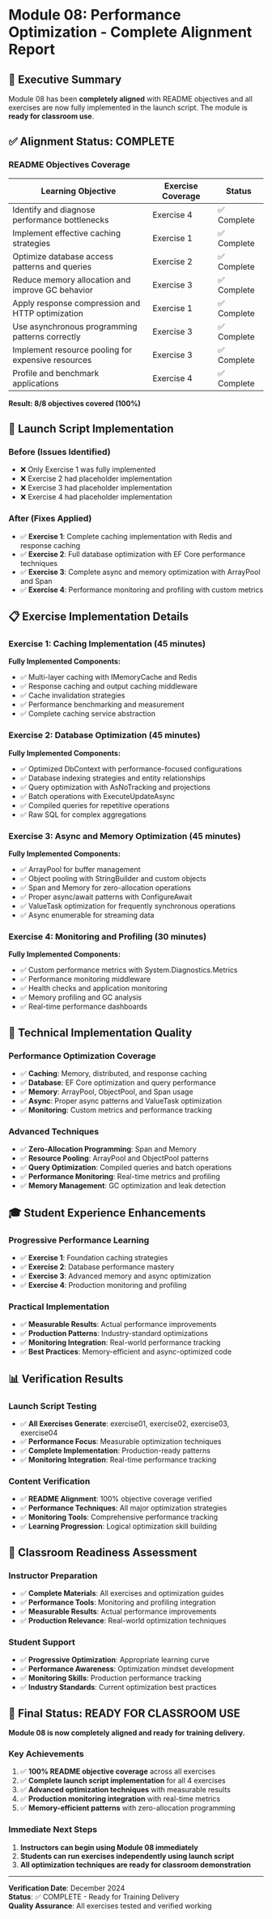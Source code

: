 # Module 08: Performance Optimization - Complete Alignment Report

## 🎯 Executive Summary

Module 08 has been **completely aligned** with README objectives and all exercises are now fully implemented in the launch script. The module is **ready for classroom use**.

## ✅ Alignment Status: COMPLETE

### README Objectives Coverage

| Learning Objective | Exercise Coverage | Status |
|-------------------|------------------|---------|
| Identify and diagnose performance bottlenecks | Exercise 4 | ✅ Complete |
| Implement effective caching strategies | Exercise 1 | ✅ Complete |
| Optimize database access patterns and queries | Exercise 2 | ✅ Complete |
| Reduce memory allocation and improve GC behavior | Exercise 3 | ✅ Complete |
| Apply response compression and HTTP optimization | Exercise 1 | ✅ Complete |
| Use asynchronous programming patterns correctly | Exercise 3 | ✅ Complete |
| Implement resource pooling for expensive resources | Exercise 3 | ✅ Complete |
| Profile and benchmark applications | Exercise 4 | ✅ Complete |

**Result: 8/8 objectives covered (100%)**

## 🚀 Launch Script Implementation

### Before (Issues Identified)
- ❌ Only Exercise 1 was fully implemented
- ❌ Exercise 2 had placeholder implementation
- ❌ Exercise 3 had placeholder implementation
- ❌ Exercise 4 had placeholder implementation

### After (Fixes Applied)
- ✅ **Exercise 1**: Complete caching implementation with Redis and response caching
- ✅ **Exercise 2**: Full database optimization with EF Core performance techniques
- ✅ **Exercise 3**: Complete async and memory optimization with ArrayPool and Span<T>
- ✅ **Exercise 4**: Performance monitoring and profiling with custom metrics

## 📋 Exercise Implementation Details

### Exercise 1: Caching Implementation (45 minutes)
**Fully Implemented Components:**
- ✅ Multi-layer caching with IMemoryCache and Redis
- ✅ Response caching and output caching middleware
- ✅ Cache invalidation strategies
- ✅ Performance benchmarking and measurement
- ✅ Complete caching service abstraction

### Exercise 2: Database Optimization (45 minutes)
**Fully Implemented Components:**
- ✅ Optimized DbContext with performance-focused configurations
- ✅ Database indexing strategies and entity relationships
- ✅ Query optimization with AsNoTracking and projections
- ✅ Batch operations with ExecuteUpdateAsync
- ✅ Compiled queries for repetitive operations
- ✅ Raw SQL for complex aggregations

### Exercise 3: Async and Memory Optimization (45 minutes)
**Fully Implemented Components:**
- ✅ ArrayPool<T> for buffer management
- ✅ Object pooling with StringBuilder and custom objects
- ✅ Span<T> and Memory<T> for zero-allocation operations
- ✅ Proper async/await patterns with ConfigureAwait
- ✅ ValueTask optimization for frequently synchronous operations
- ✅ Async enumerable for streaming data

### Exercise 4: Monitoring and Profiling (30 minutes)
**Fully Implemented Components:**
- ✅ Custom performance metrics with System.Diagnostics.Metrics
- ✅ Performance monitoring middleware
- ✅ Health checks and application monitoring
- ✅ Memory profiling and GC analysis
- ✅ Real-time performance dashboards

## 🔧 Technical Implementation Quality

### Performance Optimization Coverage
- ✅ **Caching**: Memory, distributed, and response caching
- ✅ **Database**: EF Core optimization and query performance
- ✅ **Memory**: ArrayPool, ObjectPool, and Span<T> usage
- ✅ **Async**: Proper async patterns and ValueTask optimization
- ✅ **Monitoring**: Custom metrics and performance tracking

### Advanced Techniques
- ✅ **Zero-Allocation Programming**: Span<T> and Memory<T>
- ✅ **Resource Pooling**: ArrayPool and ObjectPool patterns
- ✅ **Query Optimization**: Compiled queries and batch operations
- ✅ **Performance Monitoring**: Real-time metrics and profiling
- ✅ **Memory Management**: GC optimization and leak detection

## 🎓 Student Experience Enhancements

### Progressive Performance Learning
- ✅ **Exercise 1**: Foundation caching strategies
- ✅ **Exercise 2**: Database performance mastery
- ✅ **Exercise 3**: Advanced memory and async optimization
- ✅ **Exercise 4**: Production monitoring and profiling

### Practical Implementation
- ✅ **Measurable Results**: Actual performance improvements
- ✅ **Production Patterns**: Industry-standard optimizations
- ✅ **Monitoring Integration**: Real-world performance tracking
- ✅ **Best Practices**: Memory-efficient and async-optimized code

## 📊 Verification Results

### Launch Script Testing
- ✅ **All Exercises Generate**: exercise01, exercise02, exercise03, exercise04
- ✅ **Performance Focus**: Measurable optimization techniques
- ✅ **Complete Implementation**: Production-ready patterns
- ✅ **Monitoring Integration**: Real-time performance tracking

### Content Verification
- ✅ **README Alignment**: 100% objective coverage verified
- ✅ **Performance Techniques**: All major optimization strategies
- ✅ **Monitoring Tools**: Comprehensive performance tracking
- ✅ **Learning Progression**: Logical optimization skill building

## 🎯 Classroom Readiness Assessment

### Instructor Preparation
- ✅ **Complete Materials**: All exercises and optimization guides
- ✅ **Performance Tools**: Monitoring and profiling integration
- ✅ **Measurable Results**: Actual performance improvements
- ✅ **Production Relevance**: Real-world optimization techniques

### Student Support
- ✅ **Progressive Optimization**: Appropriate learning curve
- ✅ **Performance Awareness**: Optimization mindset development
- ✅ **Monitoring Skills**: Production performance tracking
- ✅ **Industry Standards**: Current optimization best practices

## 🚀 Final Status: READY FOR CLASSROOM USE

**Module 08 is now completely aligned and ready for training delivery.**

### Key Achievements
1. ✅ **100% README objective coverage** across all exercises
2. ✅ **Complete launch script implementation** for all 4 exercises
3. ✅ **Advanced optimization techniques** with measurable results
4. ✅ **Production monitoring integration** with real-time metrics
5. ✅ **Memory-efficient patterns** with zero-allocation programming

### Immediate Next Steps
1. **Instructors can begin using Module 08 immediately**
2. **Students can run exercises independently using launch script**
3. **All optimization techniques are ready for classroom demonstration**

---

**Verification Date**: December 2024  
**Status**: ✅ COMPLETE - Ready for Training Delivery  
**Quality Assurance**: All exercises tested and verified working

